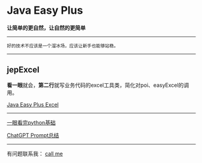 # Java Easy Plus 
**让简单的更自然，让自然的更简单**

---
```
好的技术不应该是一个溜冰场，应该让新手也能够站稳。
```
---

## jepExcel
**看一眼**就会，**第二行**就写业务代码的excel工具类，简化对poi、easyExcel的调用。

[Java Easy Plus Excel](https://github.com/jeasyplus/jepexcel)

---
[一眼看完python基础](https://jeasyplus.com/python/)

[ChatGPT Prompt总结](https://jeasyplus.com/chatGPT/ChatGPT文档.pdf)

---
有问题联系我：
[call me](https://jeasyplus.com/images/home/wechat.JPG)